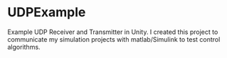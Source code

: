 # UDPExample
Example UDP Receiver and Transmitter in Unity. I created this project to communicate my simulation projects with matlab/Simulink to test control algorithms.
